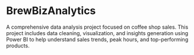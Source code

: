 # BrewBizAnalytics
A comprehensive data analysis project focused on coffee shop sales. This project includes data cleaning, visualization, and insights generation using Power BI to help understand sales trends, peak hours, and top-performing products.
